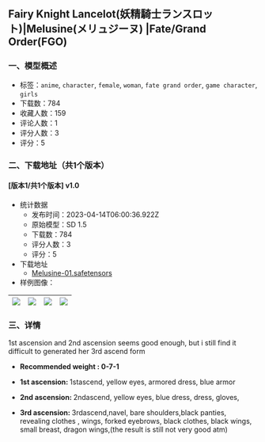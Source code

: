 ## Fairy Knight Lancelot(妖精騎士ランスロット)|Melusine(メリュジーヌ) |Fate/Grand Order(FGO) 
### 一、模型概述

- 标签：`anime`, `character`, `female`, `woman`, `fate grand order`, `game character`, `girls`
- 下载数：784
- 收藏人数：159
- 评论人数：1
- 评分人数：3
- 评分：5

### 二、下载地址（共1个版本）

#### [版本1/共1个版本] v1.0

- 统计数据
  - 发布时间：2023-04-14T06:00:36.922Z
  - 原始模型：SD 1.5
  - 下载数：784
  - 评分人数：3
  - 评分：5
- 下载地址
  - [Melusine-01.safetensors](https://civitai.com/api/download/models/45344)
- 样例图像：

| <img src="https://image.civitai.com/xG1nkqKTMzGDvpLrqFT7WA/f35b1017-17fb-4f8a-f1a8-8ba94446af00/width=450/491887.jpeg" /> | <img src="https://image.civitai.com/xG1nkqKTMzGDvpLrqFT7WA/50558a02-289e-44f3-40eb-556ec3be0c00/width=450/491888.jpeg" /> | <img src="https://image.civitai.com/xG1nkqKTMzGDvpLrqFT7WA/e72188c1-3764-4f26-f883-57af57bc5700/width=450/491886.jpeg" /> | <img src="https://image.civitai.com/xG1nkqKTMzGDvpLrqFT7WA/cc0ebce4-9448-4422-8749-97c9c9119500/width=450/491880.jpeg" /> |
| ---- | ---- | ---- | ---- |


### 三、详情
<p>1st ascension and 2nd ascension seems good enough, but i still find it difficult to generated her 3rd ascend form</p><ul><li><p><strong>Recommended weight : 0-7-1</strong></p></li><li><p><strong>1st ascension: </strong>1stascend, yellow eyes, armored dress, blue armor</p></li><li><p><strong>2nd ascension: </strong>2ndascend, yellow eyes, blue dress, dress, gloves, </p></li><li><p><strong>3rd ascension: </strong>3rdascend,navel, bare shoulders,black panties, revealing clothes , wings, forked eyebrows, black clothes, black wings, small breast, dragon wings,(the result is still not very good atm) </p></li></ul>